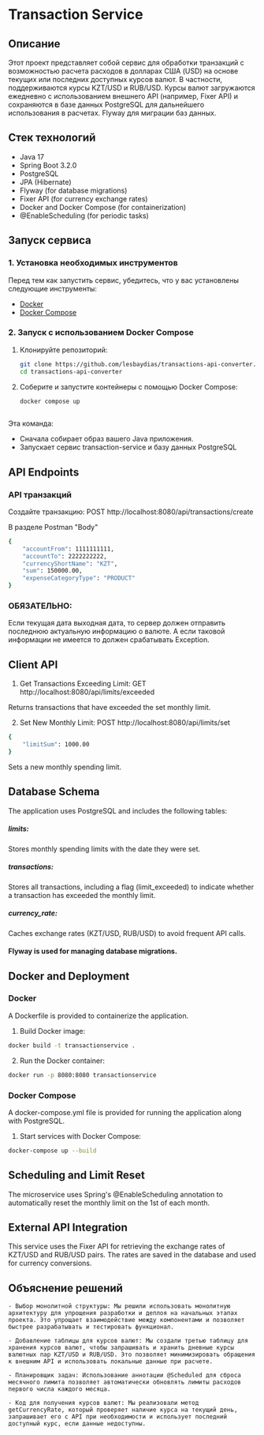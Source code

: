 # Transaction Service

## Описание

Этот проект представляет собой сервис для обработки транзакций с возможностью расчета расходов в долларах США (USD) на основе текущих или последних доступных курсов валют. В частности, поддерживаются курсы KZT/USD и RUB/USD. Курсы валют загружаются ежедневно с использованием внешнего API (например, Fixer API) и сохраняются в базе данных PostgreSQL для дальнейшего использования в расчетах. Flyway для миграции баз данных.
## Стек технологий
- Java 17
- Spring Boot 3.2.0
- PostgreSQL
- JPA (Hibernate)
- Flyway (for database migrations)
- Fixer API (for currency exchange rates)
- Docker and Docker Compose (for containerization)
- @EnableScheduling (for periodic tasks)

  
## Запуск сервиса

### 1. Установка необходимых инструментов
Перед тем как запустить сервис, убедитесь, что у вас установлены следующие инструменты:

- [Docker](https://docs.docker.com/get-started/get-docker/)
- [Docker Compose](https://docs.docker.com/compose/install/)

### 2. Запуск с использованием Docker Compose

1. Клонируйте репозиторий:
   ```bash
   git clone https://github.com/lesbaydias/transactions-api-converter.git
   cd transactions-api-converter
   
3. Соберите и запустите контейнеры с помощью Docker Compose:
   ```bash
   docker compose up
  
  Эта команда:
  - Сначала собирает образ вашего Java приложения.
  - Запускает сервис transaction-service и базу данных PostgreSQL

## API Endpoints
### API транзакций
Создайте транзакцию: POST http://localhost:8080/api/transactions/create

В разделе Postman "Body"

```bash
{
    "accountFrom": 1111111111,
    "accountTo": 2222222222,
    "currencyShortName": "KZT",
    "sum": 150000.00,
    "expenseCategoryType": "PRODUCT"
}
```


### ОБЯЗАТЕЛЬНО:
Если текущая дата выходная дата, то сервер должен отправить последнюю актуальную информацию о валюте. А если таковой информации не имеется то должен срабатывать Exception.


## Client API
1. Get Transactions Exceeding Limit: GET http://localhost:8080/api/limits/exceeded

Returns transactions that have exceeded the set monthly limit.

2. Set New Monthly Limit: POST http://localhost:8080/api/limits/set
```bash
{
    "limitSum": 1000.00
}
```
Sets a new monthly spending limit.

## Database Schema
The application uses PostgreSQL and includes the following tables:

##### limits: 
Stores monthly spending limits with the date they were set.
##### transactions: 
Stores all transactions, including a flag (limit_exceeded) to indicate whether a transaction has exceeded the monthly limit.
##### currency_rate: 
Caches exchange rates (KZT/USD, RUB/USD) to avoid frequent API calls.

#### Flyway is used for managing database migrations.

## Docker and Deployment
### Docker
A Dockerfile is provided to containerize the application.

1. Build Docker image:
```bash
docker build -t transactionservice .
```
2. Run the Docker container:
```bash
docker run -p 8080:8080 transactionservice
```

### Docker Compose
A docker-compose.yml file is provided for running the application along with PostgreSQL.

1. Start services with Docker Compose:
```bash
docker-compose up --build
```

## Scheduling and Limit Reset
The microservice uses Spring's @EnableScheduling annotation to automatically reset the monthly limit on the 1st of each month.

## External API Integration
This service uses the Fixer API for retrieving the exchange rates of KZT/USD and RUB/USD pairs. The rates are saved in the database and used for currency conversions.


## Объяснение решений
    - Выбор монолитной структуры: Мы решили использовать монолитную архитектуру для упрощения разработки и деплоя на начальных этапах проекта. Это упрощает взаимодействие между компонентами и позволяет быстрее разрабатывать и тестировать функционал.
    
    - Добавление таблицы для курсов валют: Мы создали третью таблицу для хранения курсов валют, чтобы запрашивать и хранить дневные курсы валютных пар KZT/USD и RUB/USD. Это позволяет минимизировать обращения к внешним API и использовать локальные данные при расчете.
    
    - Планировщик задач: Использование аннотации @Scheduled для сброса месячного лимита позволяет автоматически обновлять лимиты расходов первого числа каждого месяца.
    
    - Код для получения курсов валют: Мы реализовали метод getCurrencyRate, который проверяет наличие курса на текущий день, запрашивает его с API при необходимости и использует последний доступный курс, если данные недоступны.


   
